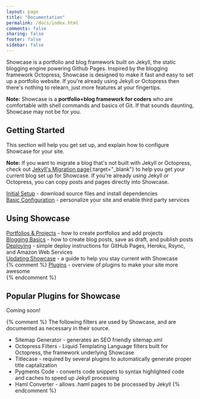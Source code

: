 ```yaml
---
layout: page
title: "Documentation"
permalink: /docs/index.html
comments: false
sharing: false
footer: false
sidebar: false
---
```


Showcase is a portfolio and blog framework built on Jekyll, the static blogging engine powering Github Pages. Inspired by the blogging framework Octopress, Showcase is designed to make it fast and easy to set up a portfolio website. If you're already using Jekyll or Octopress then there's nothing to relearn, just more features at your fingertips.

**Note:** Showcase is a **portfolio+blog framework for coders** who are comfortable with shell commands and basics of Git. If that sounds daunting, Showcase may not be for you.

## Getting Started

This section will help you get set up, and explain how to configure Showcase for your site.

**Note:** If you want to migrate a blog that's not built with Jekyll or Octopress, check out [Jekyll's Migration page](http://jekyllrb.com/docs/migrations/){:target="_blank"} to help you get your current blog set up for Showcase. If you're already using Jekyll or Octopress, you can copy posts and pages directly into Showcase.

[Initial Setup](/docs/setup/) - download source files and install dependencies   
[Basic Configuration](/docs/configuring/) - personalize your site and enable third party services  

## Using Showcase
[Portfolios & Projects](/docs/portfolios-and-projects) - how to create portfolios and add projects  
[Blogging Basics](/docs/blogging) - how to create blog posts, save as draft, and publish posts  
[Deploying](/docs/deploying) - simple deploy instructions for GitHub Pages, Heroku, Rsync, and Amazon Web Services  
[Updating Showcase](/docs/updating) - a guide to help you stay current with Showcase  
{% comment %}
[Plugins](/docs/plugins) - overview of plugins to make your site more awesome  
{% endcomment %}

## Popular Plugins for Showcase
Coming soon!

{% comment %}
The following filters are used by Showcase, and are documented as necessary in their source.

- Sitemap Generator - generates an SEO friendly sitemap.xml
- Octopress Filters - Liquid Templating Language filters built for Octopress, the framework underlying Showcase
- Titlecase - required by several plugins to automatically generate proper title captalization
- Pygments Code - converts code snippets to syntax highlighted code and caches to speed up Jekyll processing
- Haml Converter - allows .haml pages to be processed by Jekyll
{% endcomment %}


